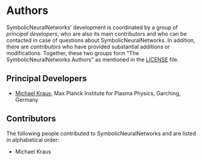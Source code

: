 # Authors

SymbolicNeuralNetworks' development is coordinated by a group of *principal developers*, who are also its main contributors and who can be contacted in case of questions about SymbolicNeuralNetworks. In addition, there are *contributors* who have provided substantial additions or modifications. Together, these two groups form "The SymbolicNeuralNetworks Authors" as mentioned in the [LICENSE](LICENSE.md) file.

## Principal Developers

* [Michael Kraus](https://www.michael-kraus.org/),
  Max Planck Institute for Plasma Physics, Garching, Germany

## Contributors

The following people contributed to SymbolicNeuralNetworks and are listed in alphabetical order:

* Michael Kraus
